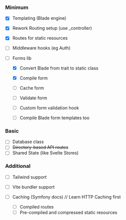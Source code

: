 ### Minimum
- [X] Templating (Blade engine)
- [X] Rework Routing setup (use _controller)
- [X] Routes for static resources
- [ ] Middleware hooks (eg Auth)

- [ ] Forms lib
  - [X] Convert Blade from trait to static class
  - [X] Compile form
  - [ ] Cache form
  - [ ] Validate form
  - [ ] Custom form validation hook
  - [ ] Compile Blade form templates too


### Basic
- [ ] Database class
- [ ] ~~Directory-based API routes~~
- [ ] Shared State (like Svelte Stores)

### Additional
- [ ] Tailwind support
- [ ] Vite bundler support

- [ ] Caching (Symfony docs) // Learn HTTP Caching first
  - [ ] Compiled routes
  - [ ] Pre-compiled and compressed static resources